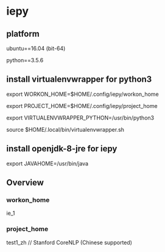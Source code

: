 # iepy

## platform
ubuntu==16.04 (bit-64)

python==3.5.6

## install virtualenvwrapper for python3
export WORKON_HOME=$HOME/.config/iepy/workon_home

export PROJECT_HOME=$HOME/.config/iepy/project_home

export VIRTUALENVWRAPPER_PYTHON=/usr/bin/python3

source $HOME/.local/bin/virtualenvwrapper.sh

## install openjdk-8-jre for iepy
export JAVAHOME=/usr/bin/java

## Overview

### workon_home
ie_1

### project_home
test1_zh // Stanford CoreNLP (Chinese supported)

